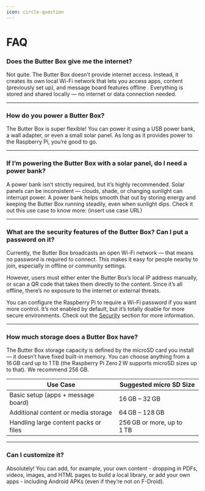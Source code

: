 ```yaml
---
icon: circle-question
---
```


# FAQ

### Does the Butter Box give me the internet?

Not quite. The Butter Box doesn’t provide internet access. Instead, it creates its own local Wi-Fi network that lets you access apps, content (previously set up), and message board features offline . Everything is stored and shared locally — no internet or data connection needed.

***

### How do you power a Butter Box?

The Butter Box is super flexible! You can power it using a USB power bank, a wall adapter, or even a small solar panel. As long as it provides power to the Raspberry Pi, you’re good to go.

***

### If I’m powering the Butter Box with a solar panel, do I need a power bank?

A power bank isn’t strictly required, but it’s highly recommended. Solar panels can be inconsistent — clouds, shade, or changing sunlight can interrupt power. A power bank helps smooth that out by storing energy and keeping the Butter Box running steadily, even when sunlight dips. Check it out this use case to know more: (insert use case URL)

***

### What are the security features of the Butter Box? Can I put a password on it?

Currently, the Butter Box broadcasts an open Wi-Fi network — that means no password is required to connect. This makes it easy for people nearby to join, especially in offline or community settings.

However, users must either enter the Butter Box’s local IP address manually, or scan a QR code that takes them directly to the content. Since it’s all offline, there’s no exposure to the internet or external threats.

You can configure the Raspberry Pi to require a Wi-Fi password if you want more control. It’s not enabled by default, but it’s totally doable for more secure environments. Check out the [Security](security.md) section for more information.

***

### How much storage does a Butter Box have?

The Butter Box storage capacity is defined by the microSD card you install — it doesn’t have fixed built-in memory. You can choose anything from a 16 GB card up to 1 TB (the Raspberry Pi Zero 2 W supports microSD sizes up to that). We recommend 256 GB.

| Use Case                              | Suggested micro SD Size    |
| ------------------------------------- | -------------------------- |
| Basic setup (apps + message board)    | 16 GB – 32 GB              |
| Additional content or media storage   | 64 GB – 128 GB             |
| Handling large content packs or files | 256 GB or more, up to 1 TB |

***

### Can I customize it?

Absolutely! You can add, for example, your own content - dropping in PDFs, videos, images, and HTML pages to build a local library, or add your own apps - including Android APKs (even if they’re not on F-Droid).

